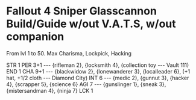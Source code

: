 # Fallout 4 Sniper Glasscannon Build/Guide w/out V.A.T.S, w/out companion
From lvl 1 to 50. Max Charisma, Lockpick, Hacking

STR 1
PER 3+1 --- {rifleman 2}, {locksmith 4}, (collection toy --- Vault 111)
END 1
CHA 9+1 --- {blackwidow 2}, {lonewanderer 3}, {localleader 6}, (+1 hat, +1/2 cloth --- Diamond City)
INT 6 --- {medic 2}, {gunnut 3}, {hacker 4}, {scrapper 5}, {science 6}
AGI 7 --- {gunslinger 1}, {sneak 3}, {mistersandman 4}, {ninja 7}
LCK 1

